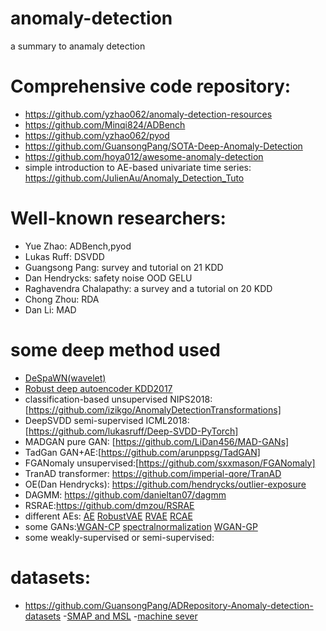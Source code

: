 # anomaly-detection
a summary to anamaly detection  
# Comprehensive code repository:  
- https://github.com/yzhao062/anomaly-detection-resources  
- https://github.com/Minqi824/ADBench  
- https://github.com/yzhao062/pyod  
- https://github.com/GuansongPang/SOTA-Deep-Anomaly-Detection  
- https://github.com/hoya012/awesome-anomaly-detection  
- simple introduction to AE-based univariate time series: https://github.com/JulienAu/Anomaly_Detection_Tuto  

# Well-known researchers:  
- Yue Zhao: ADBench,pyod  
- Lukas Ruff: DSVDD  
- Guangsong Pang:  survey and tutorial on 21 KDD  
- Dan Hendrycks:  safety noise OOD GELU  
- Raghavendra Chalapathy: a survey  and a tutorial on 20 KDD
- Chong Zhou:  RDA    
- Dan Li:  MAD  

# some deep method  used 
- [DeSpaWN(wavelet)](https://github.com/MichauGabriel/DeSpaWN) 
- [Robust deep autoencoder KDD2017](https://github.com/zc8340311/RobustAutoencoder)  
- classification-based unsupervised NIPS2018: [https://github.com/izikgo/AnomalyDetectionTransformations]  
- DeepSVDD semi-supervised ICML2018:[https://github.com/lukasruff/Deep-SVDD-PyTorch]  
- MADGAN pure GAN: [https://github.com/LiDan456/MAD-GANs]   
- TadGan GAN+AE:[https://github.com/arunppsg/TadGAN]  
- FGANomaly unsupervised:[https://github.com/sxxmason/FGANomaly]  
- TranAD transformer: https://github.com/imperial-qore/TranAD  
- OE(Dan Hendrycks): https://github.com/hendrycks/outlier-exposure  
- DAGMM: https://github.com/danieltan07/dagmm  
- RSRAE:https://github.com/dmzou/RSRAE  
- different AEs: [AE](https://github.com/LitoNeo/pytorch-AutoEncoders)  [RobustVAE](https://github.com/huiminren/RobustVAE) [RVAE](https://github.com/HaleAkrami/RVAE) [RCAE](https://github.com/raghavchalapathy/rcae)  
- some GANs:[WGAN-CP](https://github.com/martinarjovsky/WassersteinGAN) [spectralnormalization](https://github.com/christiancosgrove/pytorch-spectral-normalization-gan) [WGAN-GP](https://github.com/caogang/wgan-gp)
- some weakly-supervised or semi-supervised: 

# datasets:  
- https://github.com/GuansongPang/ADRepository-Anomaly-detection-datasets
-[SMAP and MSL](https://github.com/khundman/telemanom)
-[machine sever](https://github.com/smallcowbaby/OmniAnomaly)

  
